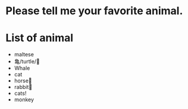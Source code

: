 # Please tell me your favorite animal.

# List of animal
- maltese
- 亀/turtle/🐢
- Whale
- cat
- horse🐴
- rabbit🐰
- cats!
- monkey
